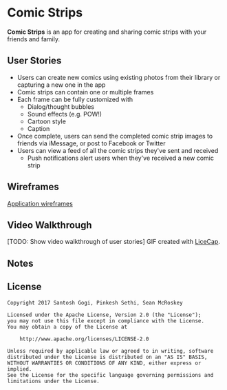 # **Comic Strips**

**Comic Strips** is an app for creating and sharing comic strips with your friends and family.

## User Stories

- Users can create new comics using existing photos from their library or capturing a new one in the app
- Comic strips can contain one or multiple frames
- Each frame can be fully customized with
  - Dialog/thought bubbles
  - Sound effects (e.g. POW!)
  - Cartoon style
  - Caption
- Once complete, users can send the completed comic strip images to friends via iMessage, or post to Facebook or Twitter
- Users can view a feed of all the comic strips they've sent and received
  - Push notifications alert users when they've received a new comic strip

## Wireframes
[Application wireframes](http://bit.ly/2o21y1o)

## Video Walkthrough

[TODO: Show video walkthrough of user stories]
GIF created with [LiceCap](http://www.cockos.com/licecap/).

## Notes


## License

    Copyright 2017 Santosh Gogi, Pinkesh Sethi, Sean McRoskey

    Licensed under the Apache License, Version 2.0 (the "License");
    you may not use this file except in compliance with the License.
    You may obtain a copy of the License at

        http://www.apache.org/licenses/LICENSE-2.0

    Unless required by applicable law or agreed to in writing, software
    distributed under the License is distributed on an "AS IS" BASIS,
    WITHOUT WARRANTIES OR CONDITIONS OF ANY KIND, either express or implied.
    See the License for the specific language governing permissions and
    limitations under the License.
